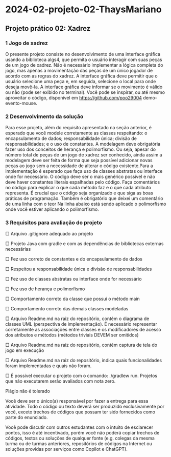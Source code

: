 # 2024-02-projeto-02-ThaysMariano

## Projeto prático 02: Xadrez

 ### 1 Jogo de xadrez

O presente projeto consiste no desenvolvimento de uma interface gráfica usando a biblioteca algs4, que permita o usuário interagir com suas peças de um jogo de xadrez. Não é necessário implementar a lógica completa do  jogo, mas apenas a movimentação das peças de um único jogador de acordo com as regras do xadrez. A interface gráfica deve permitir que o usuário selecione uma peça e, em seguida, selecione o local para onde deseja movê-la. A interface gráfica deve informar se o movimento é válido ou não (pode ser exibido no terminal). Você pode se inspirar, ou até mesmo aproveitar o código, disponível em https://github.com/poo29004 demo-evento-mouse.

### **2 Desenvolvimento da solução**

Para esse projeto, além do requisito apresentado na seção anterior, é esperado que você modele corretamente as classes respeitando: o encapsulamento de dados; responsabilidade única; divisão de responsabilidades; e o uso de constantes. A modelagem deve obrigatória fazer uso dos conceitos de herança e polimorfismo. Ou seja, apesar do número total de peças de um jogo de xadrez ser conhecido, ainda assim a modelagem deve ser feita de forma que seja possível adicionar novas peças ao jogo sem a necessidade de alterar o código existente.Para a implementação é esperado que faça uso de classes abstratas ou interface onde for necessário. O código deve ser o mais genérico possível e não deve haver constantes literais espalhadas pelo código. Faça comentários no código para explicar o que cada método faz e o que cada atributo representa. É crucial que o código seja organizado e que siga as boas práticas de programação. Também é obrigatório que deixei um comentário de uma linha com o teor Na linha abaixo está sendo aplicado o polimorfismo  onde você estiver aplicando o polimorfismo.

### **3 Requisitos para avaliação do projeto**
□ Arquivo .gitignore adequado ao projeto

□ Projeto Java com gradle e com as dependências de bibliotecas externas necessárias

□ Fez uso correto de constantes e do encapsulamento de dados

□ Respeitou a responsabilidade única e divisão de responsabilidades

□ Fez uso de classes abstratas ou interface onde for necessário

□ Fez uso de herança e polimorfismo

□ Comportamento correto da classe que possui o método main

□ Comportamento correto das demais classes modeladas

□ Arquivo Readme.md na raiz do repositório, contém o diagrama de classes UML (perspectiva de implementação). É necessário representar corretamente as associações entre classes e os modificadores de acesso dos atributos e métodos (métodos triviais DEVEM ser omitidos)

□ Arquivo Readme.md na raiz do repositório, contém captura de tela do jogo em execução

□ Arquivo Readme.md na raiz do repositório, indica quais funcionalidades foram implementadas e quais não foram.

□ É possível executar o projeto com o comando: ./gradlew run. Projetos que não executarem serão avaliados com nota zero.

Plágio não é tolerado

Você deve ser o único(a) responsável por fazer a entrega para essa atividade. Todo o código ou texto deverá ser produzido exclusivamente por você, exceto trechos de códigos que possam ter sido fornecidos como parte do enunciado.

Você pode discutir com outros estudantes com o intuito de esclarecer pontos, isso é até incentivado, porém você não poderá copiar trechos de códigos, textos ou soluções de qualquer fonte (e.g. colegas da mesma turma ou de turmas anteriores, repositórios de códigos na Internet ou soluções providas por serviços como Copilot e ChatGPT).
